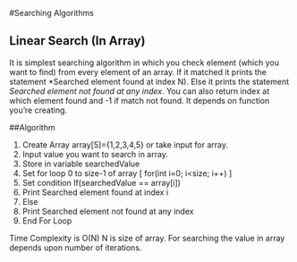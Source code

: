 #Searching Algorithms
## Linear Search (In Array)

It is simplest searching algorithm in which you check element (which you want to find) from every element of an array. If it matched it prints the statement *Searched element found at index N). Else it prints the statement *Searched element not found at any index*. You can also return index at which element found and -1 if match not found. It depends on function you’re creating.

##Algorithm
1)	Create Array array[5]={1,2,3,4,5} or take input for array.
2)	Input value you want to search in array.
3)	Store in variable searchedValue
4)	Set for loop 0 to size-1 of array [ for(int i=0;  i<size; i++) ]
5)	Set condition If(searchedValue == array[i])
6)	Print Searched element found at index i
7)	Else
8)	Print Searched element not found at any index
9)	End For Loop

Time Complexity is O(N) 
N is size of array. For searching the value in array depends upon number of iterations.



